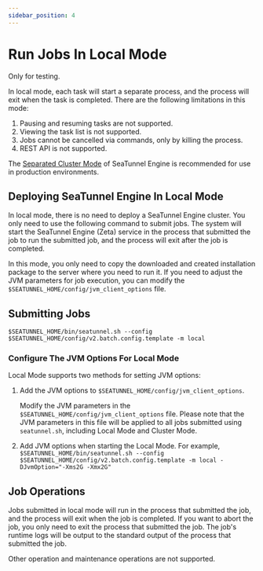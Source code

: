 ```yaml
---
sidebar_position: 4
---
```


# Run Jobs In Local Mode

Only for testing.

In local mode, each task will start a separate process, and the process will exit when the task is completed. There are the following limitations in this mode:

1. Pausing and resuming tasks are not supported.
2. Viewing the task list is not supported.
3. Jobs cannot be cancelled via commands, only by killing the process.
4. REST API is not supported.

The [Separated Cluster Mode](separated-cluster-deployment.md) of SeaTunnel Engine is recommended for use in production environments.

## Deploying SeaTunnel Engine In Local Mode

In local mode, there is no need to deploy a SeaTunnel Engine cluster. You only need to use the following command to submit jobs. The system will start the SeaTunnel Engine (Zeta) service in the process that submitted the job to run the submitted job, and the process will exit after the job is completed.

In this mode, you only need to copy the downloaded and created installation package to the server where you need to run it. If you need to adjust the JVM parameters for job execution, you can modify the `$SEATUNNEL_HOME/config/jvm_client_options` file.

## Submitting Jobs

```shell
$SEATUNNEL_HOME/bin/seatunnel.sh --config $SEATUNNEL_HOME/config/v2.batch.config.template -m local
```

### Configure The JVM Options For Local Mode

Local Mode supports two methods for setting JVM options:

1. Add the JVM options to `$SEATUNNEL_HOME/config/jvm_client_options`.

   Modify the JVM parameters in the `$SEATUNNEL_HOME/config/jvm_client_options` file. Please note that the JVM parameters in this file will be applied to all jobs submitted using `seatunnel.sh`, including Local Mode and Cluster Mode.

2. Add JVM options when starting the Local Mode. For example, `$SEATUNNEL_HOME/bin/seatunnel.sh --config $SEATUNNEL_HOME/config/v2.batch.config.template -m local -DJvmOption="-Xms2G -Xmx2G"`

## Job Operations

Jobs submitted in local mode will run in the process that submitted the job, and the process will exit when the job is completed. If you want to abort the job, you only need to exit the process that submitted the job. The job's runtime logs will be output to the standard output of the process that submitted the job.

Other operation and maintenance operations are not supported.
